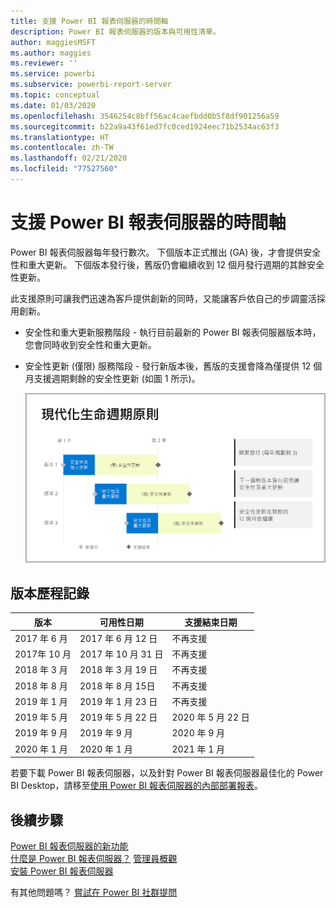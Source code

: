 ```yaml
---
title: 支援 Power BI 報表伺服器的時間軸
description: Power BI 報表伺服器的版本與可用性清單。
author: maggiesMSFT
ms.author: maggies
ms.reviewer: ''
ms.service: powerbi
ms.subservice: powerbi-report-server
ms.topic: conceptual
ms.date: 01/03/2020
ms.openlocfilehash: 3546254c8bff56ac4caefbdd0b5f8df901256a59
ms.sourcegitcommit: b22a9a43f61ed7fc0ced1924eec71b2534ac63f3
ms.translationtype: HT
ms.contentlocale: zh-TW
ms.lasthandoff: 02/21/2020
ms.locfileid: "77527560"
---
```

# <a name="support-timeline-for-power-bi-report-server"></a>支援 Power BI 報表伺服器的時間軸

Power BI 報表伺服器每年發行數次。 下個版本正式推出 (GA) 後，才會提供安全性和重大更新。 下個版本發行後，舊版仍會繼續收到 12 個月發行週期的其餘安全性更新。

此支援原則可讓我們迅速為客戶提供創新的同時，又能讓客戶依自己的步調靈活採用創新。

* 安全性和重大更新服務階段 - 執行目前最新的 Power BI 報表伺服器版本時，您會同時收到安全性和重大更新。
* 安全性更新 (僅限) 服務階段 - 發行新版本後，舊版的支援會降為僅提供 12 個月支援週期剩餘的安全性更新 (如圖 1 所示)。

    ![圖表，說明支援時間範圍](media/support-timeline/report-server-support-timeline-overall.png)

## <a name="version-history"></a>版本歷程記錄

| **版本** | **可用性日期** | **支援結束日期** |
| --- | --- | --- |
| 2017 年 6 月 |2017 年 6 月 12 日 |不再支援 |
| 2017年 10 月 |2017 年 10 月 31 日 | 不再支援 |
| 2018 年 3 月 | 2018 年 3 月 19 日 | 不再支援 |
| 2018 年 8 月 | 2018 年 8 月 15日 | 不再支援 |
| 2019 年 1 月 | 2019 年 1 月 23 日 | 不再支援 |
| 2019 年 5 月 | 2019 年 5 月 22 日 | 2020 年 5 月 22 日 |
| 2019 年 9 月 | 2019 年 9 月 | 2020 年 9 月 
| 2020 年 1 月 | 2020 年 1 月 | 2021 年 1 月

若要下載 Power BI 報表伺服器，以及針對 Power BI 報表伺服器最佳化的 Power BI Desktop，請移至[使用 Power BI 報表伺服器的內部部署報表](https://powerbi.microsoft.com/report-server/)。

## <a name="next-steps"></a>後續步驟
[Power BI 報表伺服器的新功能](whats-new.md)  
[什麼是 Power BI 報表伺服器？](get-started.md)
[管理員概觀](admin-handbook-overview.md)  
[安裝 Power BI 報表伺服器](install-report-server.md)  

有其他問題嗎？ [嘗試在 Power BI 社群提問](https://community.powerbi.com/)
